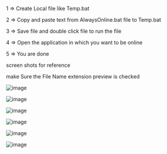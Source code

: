 1 =>  Create Local file like  Temp.bat

2 => Copy and paste text from AlwaysOnline.bat file to Temp.bat

3 => Save file and double click file to run the file

4 => Open the application in which you want to be online 

5 => You are done


screen shots for reference


make Sure the File Name extension preview is checked

![image](https://user-images.githubusercontent.com/48068632/210177471-32c51145-9300-4f69-9ae6-fc06e754855c.png)

![image](https://user-images.githubusercontent.com/48068632/210177479-d17ea6d8-bb3e-437d-9bf3-d46f314dc800.png)

![image](https://user-images.githubusercontent.com/48068632/210177501-327421b1-8d78-48a3-89ca-c6330a98ab00.png)

![image](https://user-images.githubusercontent.com/48068632/210177516-6af5a901-3183-494f-8d8f-1158ad08c873.png)

![image](https://user-images.githubusercontent.com/48068632/210177542-c11d39d0-8372-4b2e-8126-16bbb79c5069.png)

![image](https://user-images.githubusercontent.com/48068632/210177592-cc91a39e-cec5-42e6-a19b-0fa62ccf3710.png)
